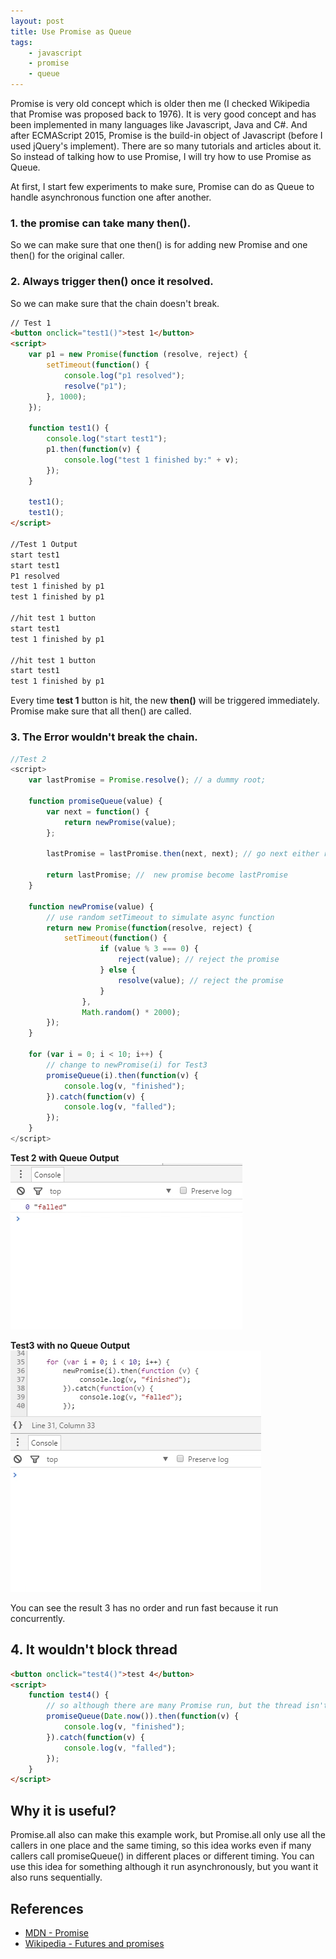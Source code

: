 ```yaml
---
layout: post
title: Use Promise as Queue
tags: 
    - javascript
    - promise
    - queue
---
```


Promise is very old concept which is older then me (I checked Wikipedia that Promise was proposed back to 1976). It is very good concept and has been implemented in many languages like Javascript, Java and C#. And after ECMAScript 2015, Promise is the build-in object of Javascript (before I used jQuery's implement). There are so many tutorials and articles about it. So instead of talking how to use Promise, I will try how to use Promise as Queue.

At first, I start few experiments to make sure, Promise can do as Queue to handle asynchronous function one after another.

### 1. the promise can take many then(). 
So we can make sure that one then() is for adding new Promise and one then() for the original caller.

### 2. Always trigger then() once it resolved. 
So we can make sure that the chain doesn't break.

```html
// Test 1
<button onclick="test1()">test 1</button>
<script>
    var p1 = new Promise(function (resolve, reject) {
        setTimeout(function() {
            console.log("p1 resolved");
            resolve("p1");
        }, 1000);
    });

    function test1() {
        console.log("start test1");
        p1.then(function(v) {
            console.log("test 1 finished by:" + v);
        });
    }

    test1();
    test1();
</script>

//Test 1 Output
start test1
start test1
P1 resolved
test 1 finished by p1
test 1 finished by p1

//hit test 1 button
start test1
test 1 finished by p1

//hit test 1 button
start test1
test 1 finished by p1
```

Every time **test 1** button is hit, the new **then()** will be triggered immediately. Promise make sure that all then() are called.  

### 3. The Error wouldn't break the chain.

```javascript
//Test 2
<script>
    var lastPromise = Promise.resolve(); // a dummy root;

    function promiseQueue(value) {
        var next = function() {
            return newPromise(value);
        };

        lastPromise = lastPromise.then(next, next); // go next either resolved or rejected  

        return lastPromise; //  new promise become lastPromise
    }

    function newPromise(value) {
        // use random setTimeout to simulate async function 
        return new Promise(function(resolve, reject) {
            setTimeout(function() {
                    if (value % 3 === 0) {
                        reject(value); // reject the promise
                    } else {
                        resolve(value); // reject the promise
                    }
                },
                Math.random() * 2000);
        });
    }

    for (var i = 0; i < 10; i++) {
        // change to newPromise(i) for Test3
        promiseQueue(i).then(function(v) {
            console.log(v, "finished");
        }).catch(function(v) {
            console.log(v, "falled");
        });
    }
</script>
```

**Test 2 with Queue Output**
<img src="/assets/images/ab6bf4b99506c7eac446434019c2510a4b469c61.gif" width="371" height="266">

**Test3 with no Queue Output**
<img src="/assets/images/810fce700c633d6c46fe8d3ea2568aaabfa6846c.gif" width="401" height="386">

You can see the result 3 has no order and run fast because it run concurrently.

## 4. It wouldn't block thread
```html
<button onclick="test4()">test 4</button>
<script>
    function test4() {
        // so although there are many Promise run, but the thread isn't blocked
        promiseQueue(Date.now()).then(function(v) {
            console.log(v, "finished");
        }).catch(function(v) {
            console.log(v, "falled");
        });
    }
</script>
```

## Why it is useful?
Promise.all also can make this example work, but Promise.all only use all the callers in one place and the same timing, so this idea works even if many callers call promiseQueue() in different places or different timing.
You can use this idea for something although it run asynchronously, but you want it also runs sequentially.    


## References
- [MDN - Promise]([https://developer.mozilla.org/en-US/docs/Web/JavaScript/Reference/Global_Objects/Promise)
- [Wikipedia - Futures and promises](https://en.wikipedia.org/wiki/Futures_and_promises)